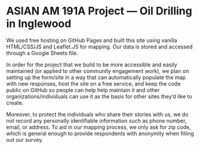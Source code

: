 # ASIAN AM 191A Project — Oil Drilling in Inglewood

We used free hosting on GitHub Pages and built this site using vanilla HTML/CSS/JS and Leaflet.JS for mapping. Our data is stored and accessed through a Google Sheets file. 

In order for the project that we build to be more accessible and easily maintained (or applied to other community engagement work), we plan on setting up the form/site in a way that can automatically populate the map with new responses, host the site on a free service, and keep the code public on GitHub so people can help help maintain it and other organizations/individuals can use it as the basis for other sites they’d like to create. 

Moreover, to protect the individuals who share their stories with us, we do not record any personally identifiable information such as phone number, email, or address. To aid in our mapping process, we only ask for zip code, which is general enough to provide respondents with anonymity when filling out our survey. 
